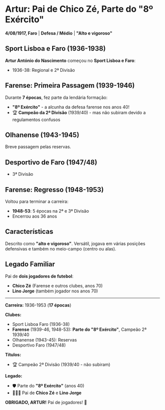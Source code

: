# Artur: Pai de Chico Zé, Parte do "8º Exército"

**4/08/1917, Faro** | **Defesa / Médio** | **"Alto e vigoroso"**

## Sport Lisboa e Faro (1936-1938)

**Artur António do Nascimento** começou no **Sport Lisboa e Faro**:
- 1936-38: Regional e 2ª Divisão

## Farense: Primeira Passagem (1939-1946)

Durante **7 épocas**, fez parte da lendária formação:
- **"8º Exército"** - a alcunha da defesa farense nos anos 40!
- 🏆 **Campeão da 2ª Divisão** (1939/40) - mas não subiram devido a regulamentos confusos

## Olhanense (1943-1945)

Breve passagem pelas reservas.

## Desportivo de Faro (1947/48)

- 3ª Divisão

## Farense: Regresso (1948-1953)

Voltou para terminar a carreira:
- **1948-53**: 5 épocas na 2ª e 3ª Divisão
- Encerrou aos 36 anos

## Características

Descrito como **"alto e vigoroso"**. Versátil, jogava em várias posições defensivas e também no meio-campo (centro ou alas).

## Legado Familiar

Pai de **dois jogadores de futebol**:
- **Chico Zé** (Farense e outros clubes, anos 70)
- **Lino Jorge** (também jogador nos anos 70)

---

**Carreira:** 1936-1953 (**17 épocas**)

**Clubes:**
- Sport Lisboa Faro (1936-38)
- **Farense** (1939-46, 1948-53): **Parte do "8º Exército"**, Campeão 2ª 1939/40
- Olhanense (1943-45): Reservas
- Desportivo Faro (1947/48)

**Títulos:**
- 🏆 Campeão 2ª Divisão (1939/40 - não subiram)

**Legado:**
- 🛡️ Parte do **"8º Exército"** (anos 40)
- 👨‍👦‍👦 Pai de **Chico Zé** e **Lino Jorge**

**OBRIGADO, ARTUR!** Pai de jogadores! 🦁

